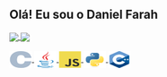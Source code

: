 ## Olá! Eu sou o Daniel Farah
<div>
  <a href="https://github.com/danielfarah54">
    <img align="center" height="157em" src="https://github-readme-stats.vercel.app/api?username=danielfarah54&hide=stars&count_private=true&show_icons=true&theme=gotham&include_all_commits=true"/>
    <img align="center" height="157em" src="https://github-readme-stats.vercel.app/api/top-langs/?username=danielfarah54&layout=compact&theme=gotham&langs_count=16"/>
</div>
<div style="display: inline_block"><br>
  <img align="center" alt="df-c" height="30" width="40" src="https://raw.githubusercontent.com/devicons/devicon/master/icons/c/c-original.svg">
  <img align="center" alt="df-java" height="30" width="40" src="https://raw.githubusercontent.com/devicons/devicon/master/icons/java/java-original.svg">
  <img align="center" alt="df-js" height="30" width="40" src="https://raw.githubusercontent.com/devicons/devicon/master/icons/javascript/javascript-original.svg">
  <img align="center" alt="df-py" height="30" width="40" src="https://raw.githubusercontent.com/devicons/devicon/master/icons/python/python-original.svg">
  <img align="center" alt="df-cpp" height="30" width="40" src="https://raw.githubusercontent.com/devicons/devicon/master/icons/cplusplus/cplusplus-original.svg">
</div>

<!--
[![danielfarah54's GitHub stats](https://github-readme-stats.vercel.app/api?username=danielfarah54&hide=stars&count_private=true&show_icons=true&theme=dark&include_all_commits=true)](https://github.com/danielfarah54/)

[![Most Used Languages](https://github-readme-stats.vercel.app/api/top-langs/?username=danielfarah54&layout=compact&theme=dark&langs_count=8)](https://github.com/danielfarah54/)


**danielfarah54/danielfarah54** is a ✨ _special_ ✨ repository because its `README.md` (this file) appears on your GitHub profile.

Here are some ideas to get you started:

- 🔭 I’m currently working on ...
- 🌱 I’m currently learning ...
- 👯 I’m looking to collaborate on ...
- 🤔 I’m looking for help with ...
- 💬 Ask me about ...
- 📫 How to reach me: ...
- 😄 Pronouns: ...
- ⚡ Fun fact: ...
-->
